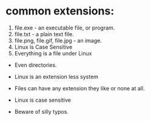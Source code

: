 # common extensions:

1. file.exe - an executable file, or program.
2. file.txt - a plain text file.
3. file.png, file.gif, file.jpg - an image.
4. Linux is Case Sensitive
5. Everything is a file under Linux

* Even directories.

* Linux is an extension less system

* Files can have any extension they like or none at all.

* Linux is case sensitive

* Beware of silly typos.